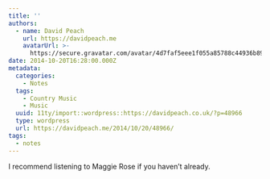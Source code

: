 ```yaml
---
title: ''
authors:
  - name: David Peach
    url: https://davidpeach.me
    avatarUrl: >-
      https://secure.gravatar.com/avatar/4d7faf5eee1f055a85788c44936b8995eaab6dfb004e7854ec747ccb272e91ee?s=96&d=mm&r=g
date: 2014-10-20T16:28:00.000Z
metadata:
  categories:
    - Notes
  tags:
    - Country Music
    - Music
  uuid: 11ty/import::wordpress::https://davidpeach.co.uk/?p=48966
  type: wordpress
  url: https://davidpeach.me/2014/10/20/48966/
tags:
  - notes
---
```

I recommend listening to Maggie Rose if you haven’t already.